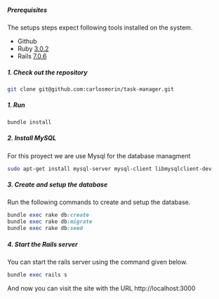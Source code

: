##### Prerequisites

The setups steps expect following tools installed on the system.

- Github
- Ruby [3.0.2](https://github.com/carlosmorin/task-manager/blob/main/Gemfile#L1)
- Rails [7.0.6](https://github.com/carlosmorin/task-manager/blob/main/Gemfile#L6)

##### 1. Check out the repository

```bash
git clone git@github.com:carlosmorin/task-manager.git
```
##### 1. Run
```bash
bundle install
```

##### 2. Install MySQL

For this proyect we are use Mysql for the database managment 

```bash
sudo apt-get install mysql-server mysql-client libmysqlclient-dev
```

##### 3. Create and setup the database

Run the following commands to create and setup the database.

```ruby
bundle exec rake db:create
bundle exec rake db:migrate
bundle exec rake db:seed
```

##### 4. Start the Rails server

You can start the rails server using the command given below.

```ruby
bundle exec rails s
```

And now you can visit the site with the URL http://localhost:3000